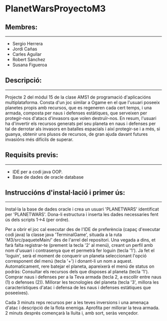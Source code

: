 # PlanetWarsProyectoM3
## Membres:
---
- Sergio Herrera
- Jordi Cañas
- Carles Aguilar
- Robert Sánchez
- Susana Figueroa

## Descripció:
---
Projecte 2 del mòdul 15 de la clase AMS1 de programació d'aplicacións multiplataforma.
Consta d'un joc similar a Ogame en el que l'usuari poseeix planetes propis amb recursos, que es regeneren cada cert temps, i una armada, composta per naus i defenses 
estàtiques, que serveixen per protegir-nos d'atacs d'invasors que volen destruïr-nos. En resum, l'usuari ha d'invertir els recursos generats pel seu planeta en naus 
i defenses per tal de derrotar als invasors en batalles espacials i així protegir-se i a més, si guanya, obtenir uns plusos de recursos, de gran ajuda davant futures
invasións més difícils de superar.

## Requisits previs:
---
- IDE per a codi java OOP.
- Base de dades de oracle database

## Instruccións d'instal·lació i primer ús:
---
Instal·la la base de dades oracle i crea un usuari 'PLANETWARS' identificat per 'PLANETWARS'.
Dona-li estructura i inserta les dades necessaries fent ús dels scripts 1->4 (per ordre).

Per a obrir el joc cal executar des de l'IDE de preferència (capaç d'executar codi java) la classe java 'TerminalGame', situada a la ruta 'M3/src/paqueteMain/' des de
l'arrel del repositori.
Una vegada a dins, et farà falta registrar-te (prement la tecla '2' al menú), creant un perfil amb nom d'usuari i contrasenya que et permetrà fer loguin (tecla '1').
Ja fet el 'loguin', serà el moment de conquerir un planeta seleccionant l'opció corresponent del menú (tecla '+') i donant-li un nom a aquest.
Automaticament, rere batejar el planeta, apareixerà el menú de status on podràs:
Consultar els recursos dels que disposes al planeta (tecla '1').
Comprar naus i defenses per a la Teva armada (tecla 2, a escollir entre naus (1) o defenses (2)).
Millorar les tecnologíes del planeta (tecla '3', millora les característiques d'atac i defensa de les naus i defenses estàtiques que poseeixes).

Cada 3 minuts reps recursos per a les teves inversions i una amenaça d'atac i descripció de la flota enemiga. Aprofita per millorar la teva armada. 2 minuts després
començarà la lluita i, amb sort, seràs vençedor.
